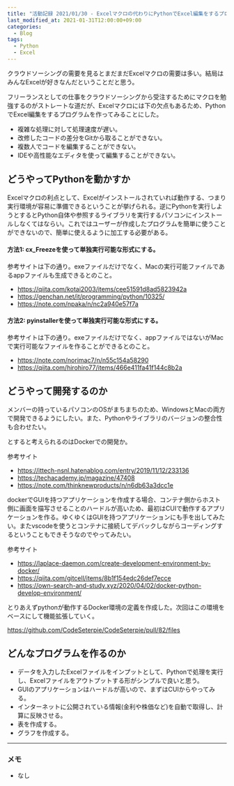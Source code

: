 ```yaml
---
title: "活動記録 2021/01/30 - Excelマクロの代わりにPythonでExcel編集をするプログラムを作る！"
last_modified_at: 2021-01-31T12:00:00+09:00
categories:
  - Blog
tags:
  - Python
  - Excel
---
```


クラウドソーシングの需要を見るとまだまだExcelマクロの需要は多い。結局はみんなExcelが好きなんだということだと思う。

フリーランスとしての仕事をクラウドソーシングから受注するためにマクロを勉強するのがストレートな道だが、Excelマクロには下の欠点もあるため、PythonでExcel編集をするプログラムを作ってみることにした。

* 複雑な処理に対して処理速度が遅い。
* 改修したコードの差分をGitから取ることができない。
* 複数人でコードを編集することができない。
* IDEや高性能なエディタを使って編集することができない。

## どうやってPythonを動かすか
Excelマクロの利点として、Excelがインストールされていれば動作する、つまり実行環境が容易に準備できるということが挙げられる。逆にPythonを実行しようとするとPython自体や参照するライブラリを実行するパソコンにインストールしなくてはならい。これではユーザーが作成したプログラムを簡単に使うことができないので、簡単に使えるように加工する必要がある。

#### 方法1: cx_Freezeを使って単独実行可能な形式にする。
参考サイトは下の通り。exeファイルだけでなく、Macの実行可能ファイルであるappファイルも生成できるとのこと。
* https://qiita.com/kotai2003/items/cee51591d8ad5823942a
* https://genchan.net/it/programming/python/10325/
* https://note.com/npaka/n/nc2a940e57f7a

#### 方法2: pyinstallerを使って単独実行可能な形式にする。
参考サイトは下の通り。exeファイルだけでなく、appファイルではないがMacで実行可能なファイルを作ることができるとのこと。
* https://note.com/norimac7/n/n55c154a58290
* https://qiita.com/hirohiro77/items/466e411fa41f144c8b2a

## どうやって開発するのか
メンバーの持っているパソコンのOSがまちまちのため、WindowsとMacの両方で開発できるようにしたい。また、Pythonやライブラリのバージョンの整合性も合わせたい。

とすると考えられるのはDockerでの開発か。

参考サイト
* https://ittech-nsnl.hatenablog.com/entry/2019/11/12/233136
* https://techacademy.jp/magazine/47408
* https://note.com/thinknewproducts/n/n6db63a3dcc1e

dockerでGUIを持つアプリケーションを作成する場合、コンテナ側からホスト側に画面を描写させることのハードルが高いため、最初はCUIで動作するアプリケーションを作る。ゆくゆくはGUIを持つアプリケーションにも手を出してみたい。またvscodeを使うとコンテナに接続してデバックしながらコーディングするということもできそうなのでやってみたい。

参考サイト
* https://laplace-daemon.com/create-development-environment-by-docker/
* https://qiita.com/gitcell/items/8b1f154edc26def7ecce
* https://own-search-and-study.xyz/2020/04/02/docker-python-develop-environment/

とりあえずpythonが動作するDocker環境の定義を作成した。次回はこの環境をベースにして機能拡張していく。

https://github.com/CodeSeterpie/CodeSeterpie/pull/82/files

## どんなプログラムを作るのか
* データを入力したExcelファイルをインプットとして、Pythonで処理を実行し、Excelファイルをアウトプットする形がシンプルで良いと思う。
* GUIのアプリケーションはハードルが高いので、まずはCUIからやってみる。
* インターネットに公開されている情報(金利や株価など)を自動で取得し、計算に反映させる。
* 表を作成する。
* グラフを作成する。

---

### メモ
* なし

